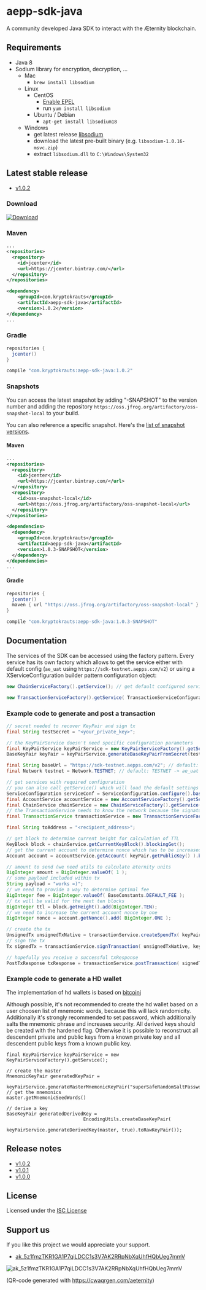 # aepp-sdk-java
A community developed Java SDK to interact with the Æternity blockchain.

## Requirements

- Java 8
- Sodium library for encryption, decryption, ...
    - Mac
        - `brew install libsodium`
    - Linux
        - CentOS
            - [Enable EPEL](https://fedoraproject.org/wiki/EPEL)
            - run `yum install libsodium`
        - Ubuntu / Debian
            - `apt-get install libsodium18`
    - Windows
        - get latest release [libsodium](https://download.libsodium.org/libsodium/releases/)
        - download the latest pre-built binary (e.g. `libsodium-1.0.16-msvc.zip`)
        - extract `libsodium.dll` to `C:\Windows\System32`

## Latest stable release

- [v1.0.2](https://github.com/kryptokrauts/aepp-sdk-java/releases/tag/v1.0.2)

### Download

 [ ![Download](https://api.bintray.com/packages/kryptokrauts/maven/aepp-sdk-java/images/download.svg) ](https://bintray.com/kryptokrauts/maven/aepp-sdk-java/_latestVersion)

### Maven

```xml
...
<repositories>
  <repository>
    <id>jcenter</id>
    <url>https://jcenter.bintray.com/</url>
  </repository>
</repositories>

<dependency>
    <groupId>com.kryptokrauts</groupId>
    <artifactId>aepp-sdk-java</artifactId>
    <version>1.0.2</version>
</dependency>
...
```

### Gradle

```groovy
repositories {
  jcenter()
}

compile "com.kryptokrauts:aepp-sdk-java:1.0.2"
```

### Snapshots

You can access the latest snapshot by adding "-SNAPSHOT" to the version number and
adding the repository `https://oss.jfrog.org/artifactory/oss-snapshot-local`
to your build.

You can also reference a specific snapshot.
Here's the [list of snapshot versions](https://oss.jfrog.org/webapp/#/artifacts/browse/tree/General/oss-snapshot-local/com/kryptokrauts/aepp-sdk-java).

#### Maven
```xml
...
<repositories>
  <repository>
    <id>jcenter</id>
    <url>https://jcenter.bintray.com/</url>
  </repository>
  <repository>
    <id>oss-snapshot-local</id>
    <url>https://oss.jfrog.org/artifactory/oss-snapshot-local</url>
  </repository>
</repositories>

<dependencies>
  <dependency>
    <groupId>com.kryptokrauts</groupId>
    <artifactId>aepp-sdk-java</artifactId>
    <version>1.0.3-SNAPSHOT</version>
  </dependency>
</dependencies>
...
```

#### Gradle
```groovy
repositories {
  jcenter()
  maven { url "https://oss.jfrog.org/artifactory/oss-snapshot-local" }
}

compile "com.kryptokrauts:aepp-sdk-java:1.0.3-SNAPSHOT"
```

## Documentation

The services of the SDK can be accessed using the factory pattern. Every service has its own factory which allows to get the service either with default config (`ae_uat` using `https://sdk-testnet.aepps.com/v2`) or using a XServiceConfiguration builder pattern configuration object:

```java
new ChainServiceFactory().getService(); // get default configured service

new TransactionServiceFactory().getService( TransactionServiceConfiguration.configure().baseUrl( "http://localhost/v2").compile() ); //set the baseUrl to localhost
```

### Example code to generate and post a transaction
```java
// secret needed to recover KeyPair and sign tx
final String testSecret = "<your_private_key>";

// the KeyPairService doesn't need specific configuration parameters
final KeyPairService keyPairService = new KeyPairServiceFactory().getService();
BaseKeyPair keyPair = keyPairService.generateBaseKeyPairFromSecret(testSecret);

final String baseUrl = "https://sdk-testnet.aepps.com/v2"; // default: https://sdk-testnet.aepps.com/v2
final Network testnet = Network.TESTNET; // default: TESTNET -> ae_uat

// get services with required configuration
// you can also call getService() which will load the default settings (see above)
ServiceConfiguration serviceConf = ServiceConfiguration.configure().baseUrl(baseUrl).compile();
final AccountService accountService = new AccountServiceFactory().getService(serviceConf);
final ChainService chainService = new ChainServiceFactory().getService(serviceConf);
// the TransactionService needs to know the network because the signature of tx is handled differently
final TransactionService transactionService = new TransactionServiceFactory().getService(TransactionServiceConfiguration.configure().baseUrl(baseUrl).network(testnet).compile());

final String toAddress = "<recipient_address>";

// get block to determine current height for calculation of TTL
KeyBlock block = chainService.getCurrentKeyBlock().blockingGet();
// get the current account to determine nonce which has to be increased
Account account = accountService.getAccount( keyPair.getPublicKey() ).blockingGet();

// amount to send (we need utils to calculate æternity units
BigInteger amount = BigInteger.valueOf( 1 );
// some payload included within tx
String payload = "works =)";
// we need to provide a way to determine optimal fee
BigInteger fee = BigInteger.valueOf( BaseConstants.DEFAULT_FEE );
// tx will be valid for the next ten blocks
BigInteger ttl = block.getHeight().add(BigInteger.TEN);
// we need to increase the current account nonce by one
BigInteger nonce = account.getNonce().add( BigInteger.ONE );

// create the tx
UnsignedTx unsignedTxNative = transactionService.createSpendTx( keyPair.getPublicKey(), toAddress, amount, payload, fee, ttl, nonce ).blockingGet();
// sign the tx
Tx signedTx = transactionService.signTransaction( unsignedTxNative, keyPair.getPrivateKey() );

// hopefully you receive a successful txResponse
PostTxResponse txResponse = transactionService.postTransaction( signedTx ).blockingGet();
```
### Example code to generate a HD wallet
The implementation of hd wallets is based on [bitcoinj](https://github.com/bitcoinj/bitcoinj)

Although possible, it's not recommended to create the hd wallet based on a user choosen list of mnemonic words, because this will lack randomicity. Additionally it's strongly recommended to set password, which additionally salts the mnemonic phrase and increases security.
All derived keys should be created with the hardened flag. Otherwise it is possible to reconstruct all descendent private and public keys from a known private key and all descendent public keys from a known public key. 

```
final KeyPairService keyPairService = new KeyPairServiceFactory().getService();

// create the master
MnemonicKeyPair generatedKeyPair =
                    keyPairService.generateMasterMnemonicKeyPair("superSafeRandomSaltPassword");
// get the mnemonics
master.getMnemonicSeedWords()

// derive a key                    
BaseKeyPair generatedDerivedKey =
                            EncodingUtils.createBaseKeyPair(
                                keyPairService.generateDerivedKey(master, true).toRawKeyPair());
```

## Release notes

- [v1.0.2](docs/release-notes/RELEASE-NOTES-1.0.2.md)
- [v1.0.1](docs/release-notes/RELEASE-NOTES-1.0.1.md)
- [v1.0.0](docs/release-notes/RELEASE-NOTES-1.0.0.md)

## License

Licensed under the [ISC License](LICENSE)

## Support us

If you like this project we would appreciate your support.

- [ak_5z1fmzTKR1GA1P7qiLDCC1s3V7AK2RRpNbXqUhfHQbUeg7mmV](https://explorer.aepps.com/#/account/ak_5z1fmzTKR1GA1P7qiLDCC1s3V7AK2RRpNbXqUhfHQbUeg7mmV)

![ak_5z1fmzTKR1GA1P7qiLDCC1s3V7AK2RRpNbXqUhfHQbUeg7mmV](donations.png)

(QR-code generated with https://cwaqrgen.com/aeternity)